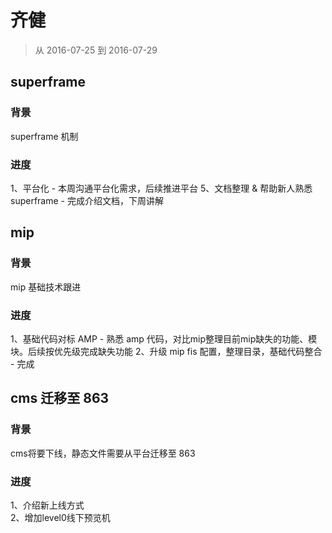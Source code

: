 # 齐健

> 从 2016-07-25 到 2016-07-29

## superframe

### 背景

superframe 机制

### 进度

1、平台化 - 本周沟通平台化需求，后续推进平台 
5、文档整理 & 帮助新人熟悉 superframe - 完成介绍文档，下周讲解



## mip

### 背景

mip 基础技术跟进

### 进度

1、基础代码对标 AMP - 熟悉 amp 代码，对比mip整理目前mip缺失的功能、模块。后续按优先级完成缺失功能
2、升级 mip fis 配置，整理目录，基础代码整合 - 完成


## cms 迁移至 863

### 背景

cms将要下线，静态文件需要从平台迁移至 863

### 进度

1、介绍新上线方式    
2、增加level0线下预览机  


